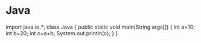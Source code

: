 # Java
import java.io.*;
class Java
{
public static void main(String args[])
{
int a=10;
int b=20;
int c=a+b;
System.out.println(c);
}
}
